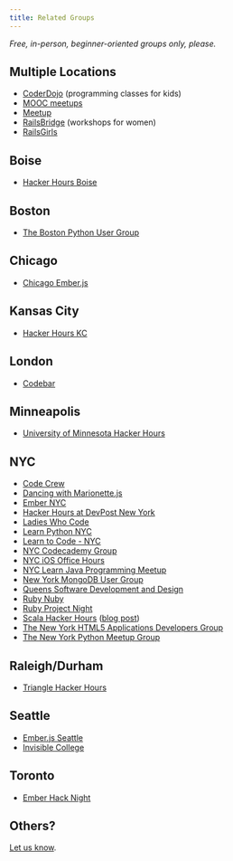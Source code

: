 ```yaml
---
title: Related Groups
---
```


*Free, in-person, beginner-oriented groups only, please.*

## Multiple Locations

* [CoderDojo](http://coderdojo.com/) (programming classes for kids)
* [MOOC meetups](http://moocs.meetup.com/)
* [Meetup](http://www.meetup.com/find/?categories=34)
* [RailsBridge](http://www.railsbridge.org/) (workshops for women)
* [RailsGirls](http://railsgirls.com/)

## Boise

* [Hacker Hours Boise](http://hackerhoursboise.github.io/)

## Boston

* [The Boston Python User Group](http://www.meetup.com/bostonpython/)

## Chicago

* [Chicago Ember.js](http://www.meetup.com/Chicago-Ember-js/)

## Kansas City

* [Hacker Hours KC](http://www.meetup.com/Hacker-Hours-KC/)

## London

* [Codebar](http://codebar.io)

## Minneapolis

* [University of Minnesota Hacker Hours](http://umnhackerhours.github.io/)

## NYC

* [Code Crew](http://www.meetup.com/codecrewny/)
* [Dancing with Marionette.js](http://www.meetup.com/Dancing-with-Marionette-js/)
* [Ember NYC](http://www.meetup.com/EmberJS-NYC/)
* [Hacker Hours at DevPost New York](http://www.meetup.com/Hacker-Hours-at-Devpost-New-York/)
* [Ladies Who Code](http://www.meetup.com/Ladies-Who-Code/)
* [Learn Python NYC](http://www.meetup.com/learn-python-nyc/)
* [Learn to Code - NYC](http://www.meetup.com/Learn-to-Code-NYC/)
* [NYC Codecademy Group](http://www.meetup.com/NYC-Codecademy-Group/)
* [NYC iOS Office Hours](http://www.meetup.com/NYC-iOS-Office-Hours/)
* [NYC Learn Java Programming Meetup](http://www.meetup.com/Learn-Java-Programming/)
* [New York MongoDB User Group](http://www.meetup.com/New-York-MongoDB-User-Group/)
* [Queens Software Development and Design](http://www.meetup.com/Queens-Bayside-Sofware-Development-and-Design/)
* [Ruby Nuby](http://www.meetup.com/ruby-nuby-info/)
* [Ruby Project Night](http://www.meetup.com/Ruby-Project-Night-NYC/)
* [Scala Hacker Hours](http://www.meetup.com/Scala-Hacker-Hours/) ([blog post](http://tech.gilt.com/2013/07/17/attend-our-first-ever-scala-hacker-hours-meetup-on/))
* [The New York HTML5 Applications Developers Group](http://www.meetup.com/html5-app-developers/)
* [The New York Python Meetup Group](http://www.meetup.com/nycpython/)

## Raleigh/Durham

* [Triangle Hacker Hours](http://www.meetup.com/trianglehackerhours/)

## Seattle

* [Ember.js Seattle](http://www.meetup.com/Ember-js-Seattle-Meetup/)
* [Invisible College](http://www.meetup.com/Invisible-College-Meetup/)

## Toronto

* [Ember Hack Night](http://www.meetup.com/Ember-Hack-Night/)

## Others?

[Let us know](https://github.com/afeld/hackerhours.org/issues/new).
